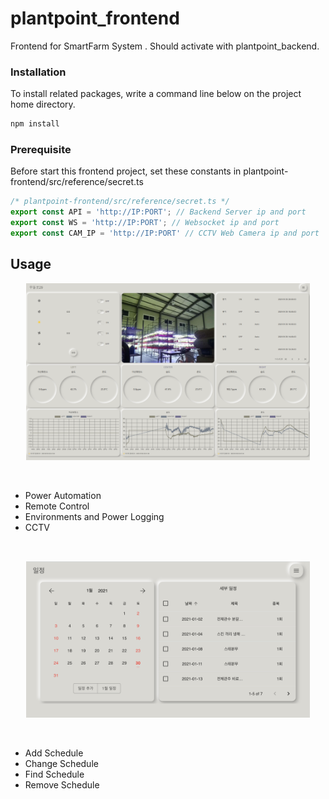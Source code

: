 # plantpoint_frontend

Frontend for SmartFarm System . Should activate with plantpoint_backend.

### Installation

To install related packages, write a command line below on the project home directory.

```bash
npm install
```



### Prerequisite

Before start this frontend project, set these constants in plantpoint-frontend/src/reference/secret.ts

```typescript
/* plantpoint-frontend/src/reference/secret.ts */
export const API = 'http://IP:PORT'; // Backend Server ip and port
export const WS = 'http://IP:PORT'; // Websocket ip and port
export const CAM_IP = 'http://IP:PORT' // CCTV Web Camera ip and port
```



## Usage

<p align="center">
  <img src="./documentation/intro.png" width="90%" />
</p>


<br/>

* Power Automation
* Remote Control
* Environments and Power Logging
* CCTV

<br/>

<p align="center">
  <img src="./documentation/schedule.png" width="90%" />
</p>


<br/>

* Add Schedule 
* Change Schedule
* Find Schedule
* Remove Schedule